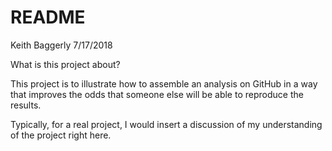 README
================
Keith Baggerly
7/17/2018

What is this project about?

This project is to illustrate how to assemble an analysis on GitHub in a way that improves the odds that someone else will be able to reproduce the results.

Typically, for a real project, I would insert a discussion of my understanding of the project right here.
